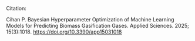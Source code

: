 Citation:

Cihan P. Bayesian Hyperparameter Optimization of Machine Learning Models for Predicting Biomass Gasification Gases. Applied Sciences. 2025; 15(3):1018. https://doi.org/10.3390/app15031018
